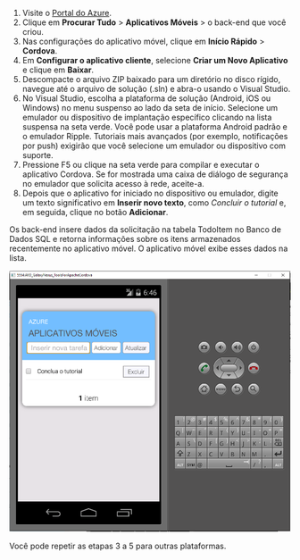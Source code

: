 
1. Visite o [Portal do Azure].
2. Clique em **Procurar Tudo** > **Aplicativos Móveis** > o back-end que você criou.
3. Nas configurações do aplicativo móvel, clique em **Início Rápido** > **Cordova**.
4. Em **Configurar o aplicativo cliente**, selecione **Criar um Novo Aplicativo** e clique em **Baixar**.
2. Descompacte o arquivo ZIP baixado para um diretório no disco rígido, navegue até o arquivo de solução (.sln) e abra-o usando o Visual Studio.
3. No Visual Studio, escolha a plataforma de solução (Android, iOS ou Windows) no menu suspenso ao lado da seta de início. Selecione um emulador ou dispositivo de implantação específico clicando na lista suspensa na seta verde. Você pode usar a plataforma Android padrão e o emulador Ripple. Tutoriais mais avançados (por exemplo, notificações por push) exigirão que você selecione um emulador ou dispositivo com suporte.
4. Pressione F5 ou clique na seta verde para compilar e executar o aplicativo Cordova. Se for mostrada uma caixa de diálogo de segurança no emulador que solicita acesso à rede, aceite-a.
5. Depois que o aplicativo for iniciado no dispositivo ou emulador, digite um texto significativo em **Inserir novo texto**, como *Concluir o tutorial* e, em seguida, clique no botão **Adicionar**.

Os back-end insere dados da solicitação na tabela TodoItem no Banco de Dados SQL e retorna informações sobre os itens armazenados recentemente no aplicativo móvel. O aplicativo móvel exibe esses dados na lista.

![](./media/app-service-mobile-cordova-quickstart/quickstart-startup.png)

Você pode repetir as etapas 3 a 5 para outras plataformas.

[Portal do Azure]: https://portal.azure.com/


<!--HONumber=Dec16_HO1-->


